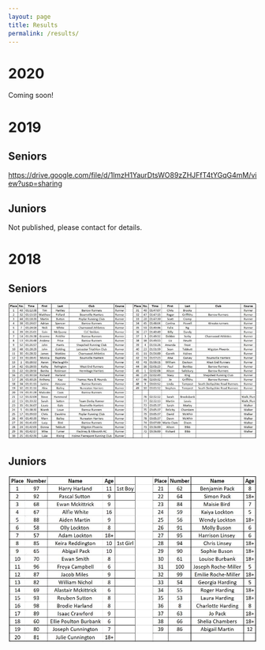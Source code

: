 ```yaml
---
layout: page
title: Results
permalink: /results/
---
```


# 2020

Coming soon!

# 2019

## Seniors

https://drive.google.com/file/d/1lmzH1YaurDtsWO89zZHJFfT4tYGqG4mM/view?usp=sharing


## Juniors

Not published, please contact for details. 

# 2018

## Seniors

![Results 2018 Seniors](/images/2018_Results.jpg)

## Juniors

![Results 2018 Juniors](/images/2018_Results_Juniors.jpg)
